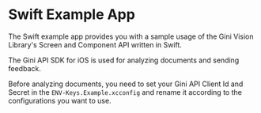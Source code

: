 # Swift Example App

The Swift example app provides you with a sample usage of the Gini Vision Library's Screen and Component API written in Swift.

The Gini API SDK for iOS is used for analyzing documents and sending feedback.

Before analyzing documents, you need to set your Gini API Client Id and Secret in the `ENV-Keys.Example.xcconfig` and rename it according to the configurations you want to use. 